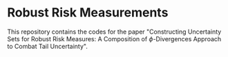 # Robust Risk Measurements

This repository contains the codes for the paper "Constructing Uncertainty Sets for Robust Risk Measures: A Composition of $\phi$-Divergences Approach to Combat Tail Uncertainty". 
